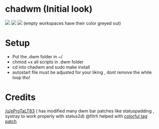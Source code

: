 # chadwm (Initial look)

<img src="https://github.com/siduck76/chadwm/blob/main/screenshots/initial_look.png">
<img src="https://github.com/siduck76/chadwm/blob/main/screenshots/col_layout.png">

<img src="https://github.com/siduck76/chadwm/blob/main/screenshots/occ_act_tags.png">
(empty workspaces have their color greyed out)

# Setup 

- Put the .dwm folder in ~/
- chmod +x all scripts in .dwm folder
- cd into chadwm and sudo make install
- autostart file must be adjusted for your liking , dont remove the while loop tho!

# Credits 

[/u/eProTaLT83](https://www.reddit.com/user/eProTaLT83) ( has modified many dwm bar patches like statuspadding , systray to work properly with status2d)
@fitrh helped with [colorful tag patch](https://github.com/fitrh/dwm/issues/1)
